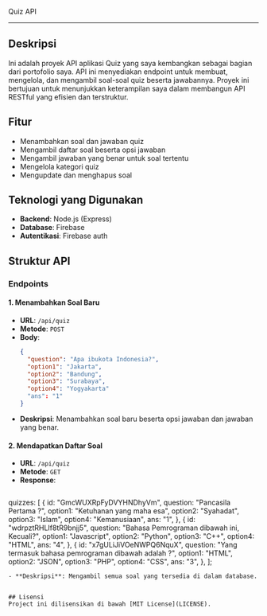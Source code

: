 Quiz API

---

## Deskripsi
Ini adalah proyek API aplikasi Quiz yang saya kembangkan sebagai bagian dari portofolio saya. API ini menyediakan endpoint untuk membuat, mengelola, dan mengambil soal-soal quiz beserta jawabannya. Proyek ini bertujuan untuk menunjukkan keterampilan saya dalam membangun API RESTful yang efisien dan terstruktur.

## Fitur
- Menambahkan soal dan jawaban quiz
- Mengambil daftar soal beserta opsi jawaban
- Mengambil jawaban yang benar untuk soal tertentu
- Mengelola kategori quiz
- Mengupdate dan menghapus soal

## Teknologi yang Digunakan
- **Backend**: Node.js (Express)
- **Database**: Firebase
- **Autentikasi**: Firebase auth

## Struktur API

### Endpoints

#### 1. Menambahkan Soal Baru
- **URL**: `/api/quiz`
- **Metode**: `POST`
- **Body**: 
  ```json
  {
    "question": "Apa ibukota Indonesia?",
    "option1": "Jakarta",
    "option2": "Bandung",
    "option3": "Surabaya",
    "option4": "Yogyakarta"
    "ans": "1"
  }
  ```
- **Deskripsi**: Menambahkan soal baru beserta opsi jawaban dan jawaban yang benar.

#### 2. Mendapatkan Daftar Soal
- **URL**: `/api/quiz`
- **Metode**: `GET`
- **Response**:
  ```json
quizzes: [
  {
    id: "GmcWUXRpFyDVYHNDhyVm",
    question: "Pancasila Pertama ?",
    option1: "Ketuhanan yang maha esa",
    option2: "Syahadat",
    option3: "Islam",
    option4: "Kemanusiaan",
    ans: "1",
  },
  {
    id: "wdrpztRHLIf8tR9bnjj5",
    question: "Bahasa Pemrograman dibawah ini, Kecuali?",
    option1: "Javascript",
    option2: "Python",
    option3: "C++",
    option4: "HTML",
    ans: "4",
  },
  {
    id: "x7gULiJiVOeNWPQ6NquX",
    question: "Yang termasuk bahasa pemrograman dibawah adalah ?",
    option1: "HTML",
    option2: "JSON",
    option3: "PHP",
    option4: "CSS",
    ans: "3",
  },
];
  ```
- **Deskripsi**: Mengambil semua soal yang tersedia di dalam database.


## Lisensi
Project ini dilisensikan di bawah [MIT License](LICENSE).
